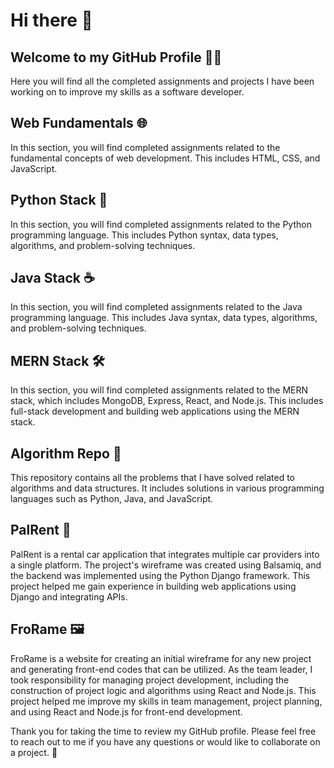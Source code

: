 # Hi there 👋

## Welcome to my GitHub Profile 👨‍💻

Here you will find all the completed assignments and projects I have been working on to improve my skills as a software developer. 

## Web Fundamentals 🌐
In this section, you will find completed assignments related to the fundamental concepts of web development. This includes HTML, CSS, and JavaScript. 

## Python Stack 🐍
In this section, you will find completed assignments related to the Python programming language. This includes Python syntax, data types, algorithms, and problem-solving techniques. 

## Java Stack ☕
In this section, you will find completed assignments related to the Java programming language. This includes Java syntax, data types, algorithms, and problem-solving techniques.

## MERN Stack 🛠️
In this section, you will find completed assignments related to the MERN stack, which includes MongoDB, Express, React, and Node.js. This includes full-stack development and building web applications using the MERN stack.

## Algorithm Repo 🤖
This repository contains all the problems that I have solved related to algorithms and data structures. It includes solutions in various programming languages such as Python, Java, and JavaScript.

## PalRent 🚗
PalRent is a rental car application that integrates multiple car providers into a single platform. The project's wireframe was created using Balsamiq, and the backend was implemented using the Python Django framework. This project helped me gain experience in building web applications using Django and integrating APIs.

## FroRame 🖼️
FroRame is a website for creating an initial wireframe for any new project and generating front-end codes that can be utilized. As the team leader, I took responsibility for managing project development, including the construction of project logic and algorithms using React and Node.js. This project helped me improve my skills in team management, project planning, and using React and Node.js for front-end development.

Thank you for taking the time to review my GitHub profile. Please feel free to reach out to me if you have any questions or would like to collaborate on a project. 🤝

<!--
**alirabah93/alirabah93** is a ✨ _special_ ✨ repository because its `README.md` (this file) appears on your GitHub profile.

Here are some ideas to get you started:

- 🔭 I’m currently working on ...
- 🌱 I’m currently learning ...
- 👯 I’m looking to collaborate on ...
- 🤔 I’m looking for help with ...
- 💬 Ask me about ...
- 📫 How to reach me: ...
- 😄 Pronouns: ...
- ⚡ Fun fact: ...
-->
